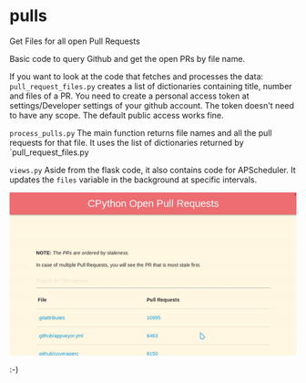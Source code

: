 # pulls
Get Files for all open Pull Requests

Basic code to query Github and get the open PRs by file name.

If you want to look at the code that fetches and processes the data:
`pull_request_files.py` creates a list of dictionaries containing title, number and files of a PR.  You need to create a 
personal access token at settings/Developer settings of your github account. The token doesn't need to have any
scope. The default public access works fine.

`process_pulls.py` The main function returns file names and all the pull requests for that file. It uses the list of
dictionaries returned by `pull_request_files.py

`views.py` Aside from the flask code, it also contains code for APScheduler. It updates the `files` variable in the background
at specific intervals.

![Pulls-Screenshot](static/images/sample.gif)

:-)
